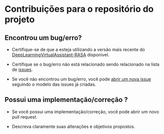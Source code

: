 # Contribuições para o repositório do projeto

## Encontrou um bug/erro?

* Certifique-se de que a esteja utilizando a versão mais recente do [DeepLearningVirtualAssistant-RASA](https://github.com/deeplearningunb/DeepLearningVirtualAssistant-RASA) disponível.

* Certifique se o bug/erro não está relacionado sendo relacionado na lista de [issues](https://github.com/deeplearningunb/DeepLearningVirtualAssistant-RASA/issues).

* Se você não encontrou um bug/erro, você pode [abrir um nova issue](https://github.com/deeplearningunb/DeepLearningVirtualAssistant-RASA/issues/new) seguindo o modelo das issues já criadas.

## Possui uma implementação/correção ?

* Se você possui uma implementação/correção, você pode abrir um novo pull request.

* Descreva claramente suas alterações e objetivos propostos.
